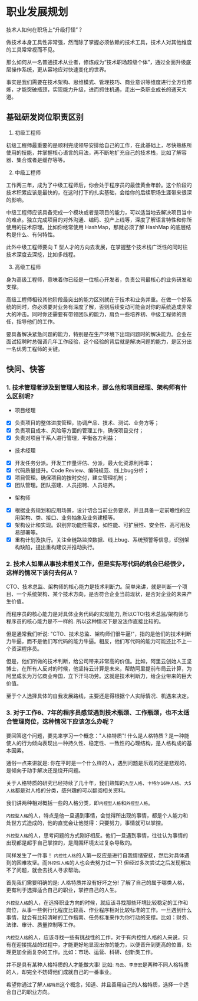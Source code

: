 # 职业发展规划

 技术人如何在职场上“升级打怪”？

 做技术本身工具性非常强，然而除了掌握必须依赖的技术工具，技术人对其他维度的工具常常视而不见。
 
 那么如何从一名普通技术从业者，修炼成为“技术职场超级个体”，通过全面升级底层操作系统，更从容地应对快速变化的世界。

 事实是我们需要在技术架构、思维模式、管理技巧、商业意识等维度进行全方位修炼，才能突破瓶颈，实现能力升级，进而抓住机遇，走出一条职业成长的通天大道。

## 基础研发岗位职责区别

1. 初级工程师

 初级工程师最重要的是顺利完成领导安排给自己的工作，在此基础上，尽快熟练所使用的技能，并掌握核心语言的用法，再不断地扩充自己的技术栈，比如了解容器、集合或者是缓存等等。

 2. 中级工程师

 工作两三年，成为了中级工程师后，你会处于程序员的最佳黄金年龄。这个阶段的技术积累应该是最快的，在这时打下的扎实基础，会给你的后续职场生涯带来很深的影响。

 中级工程师应该具备完成一个模块或者是项目的能力，可以适当地去解决项目当中的难点。独立完成项目的对外沟通、编码、投产上线等，深度了解语言特性和你所使用的技术原理。比如你经常使用 HashMap，那就必须了解 HashMap 的底层结构是什么、有何特性。

 此外中级工程师要向 T 型人才的方向去发展，在掌握整个技术栈广泛性的同时往技术深度去深挖，比如多线程。

 3. 高级工程师

 身为高级工程师，意味着你已经是一位核心开发者，负责公司最核心的业务研发和支撑。

 高级工程师相较其他阶段最突出的能力区别就在于技术和业务并重。在做一个好系统的同时，你必须要对业务有深度了解，否则后续变动可能会对你的系统造成非常大的冲击。同时你还需要有带领团队的能力，肩负一些培养初、中级工程师的责任，指导他们的工作。

 要具备解决紧急问题的能力，特别是在生产环境下出现问题时的解决能力。企业在面试招聘时总强调几年工作经验，这个经验的背后就是解决问题的能力，是区分出一名优秀工程师的关键。


## 快问、快答

### 1. 技术管理者涉及到管理人和技术，那么他和项目经理、架构师有什么区别呢?

  * 项目经理
  - [x] 负责项目的整体进度管理，协调产品、技术、测试、业务方等；
  - [x] 负责项目成本、风险等方面的管理工作，确保项目交付；
  - [x] 负责对项目干系人进行管理，平衡各方利益；
  
  * 技术经理
  - [x] 开发任务分派。开发工作量评估、分派，最大化资源利用率；
  - [x] 代码质量提升。Code Review、编码规范、线上bug分析；
  - [x] 项目管理。确保项目的按时交付，建立管理机制；
  - [x] 团队管理。团队搭建、人员招聘、人员培养。

  * 架构师
  - [x] 根据业务规划和应用场景，设计切合当前业务要求，并且具备一定前瞻性的应用架构、类、接口、业务抽象及业务建模等。
  - [x] 架构设计和实现。识别非功能性需求，如性能、可扩展性、安全性、高可用及易部署等。
  - [x] 重构计划及执行。关注全链路监控数据、线上bug、系统预警等信息，识别架构缺陷，提出重构建议并推动执行。

### 2. 技术人如果从事技术相关工作，但是实际写代码的机会已经很少，这样的情况下该何去何从？

 CTO、技术总监、架构师的核心能力是技术判断力。简单来讲，就是判断一个项目、一个系统架构、某个技术方向，是否符合企业当前现状，是否对企业的未来产生价值。

 而程序员的核心能力是对具体业务代码的实现能力,  所以CTO/技术总监/架构师与程序员的核心能力是不一样的. 所以这种情况下是没法作直接比较的。

 但是通常我们听说: "CTO、技术总监、架构师们很牛逼!"，指的是他们的技术判断力牛逼，而不是他们写代码的能力牛逼。相反，他们写代码的能力可能还比不上一个资深程序员。

 但是，他们所做的技术判断，给公司带来非常高的价值。比如，阿里云创始人王坚博士，在所有人反对的时候，他坚持云计算是未来，帮助阿里提前布局云计算，为阿里成长为万亿商业帝国，立下汗马功劳。这就是技术判断力，给企业带来的巨大价值。

 至于个人选择具体的自我发展路线，主要还是得根据个人实际情况、机遇来决定。
 
### 3. 对于工作6、7年的程序员感觉遇到技术瓶颈、工作瓶颈，也不太适合管理岗位，这种情况下应该怎么办呢？

 要回答这个问题，要先来学习一个概念："人格特质"! 什么是人格特质？是一种能使人的行为倾向表现出一种持久性、稳定性、一致性的心理结构，是人格构成的基本因素。

 通俗一点来讲就是: 你在平时是一个什么样的人，遇到问题是乐观的还是悲观的，是倾向于动手解决还是绕开问题。

 关于人格特质的研究已经持续了几十年，我们熟知的`九型人格`、`卡特尔16种人格`、`大5人格`都是对人格的分类，感兴趣的可以翻阅相关资料。

 我们讲两种相对概括一些的人格分类，即`内控型人格`和`外控型人格`。

 `内控型人格`的人，特点是他一旦遇到事情，会觉得所出现的事情，都是个人能力和处世方式造成的，他的直觉会让他觉得：只要努力，事情就可以掌控。

 `外控型人格`的人，思考问题的方式刚好相反。他们一旦遇到事情，往往认为事情的出现都是超乎自己掌控的，是周围环境太过复杂导致的。

 同样发生了一件事！ `内控性人格`的人第一反应是进行自我情绪安抚，然后对具体遇到的困难攻坚。而`外控性人格`的人也会去努力试一下! 但经过多次尝试之后发现解决不了问题，就会去找人寻求帮助。
 
 首先我们需要明确的是: 人格特质并没有好坏之分! 了解了自己的属于哪类人格，更有利于选择适合自己的职业，掌控自己的人生。

 `外控型人格`的人，在选择职业方向的时候，就应该寻找那些环境比较稳定的工作和岗位，从事一些例行化程度比较高、作业程序相对比较标准的工作。一旦遇到什么事情，就会有比较清晰的工作指南、任务标准来作为你行动的支撑。比如：财务、法律、审计、质量控制等工作。

 `内控型人格`的人，应该寻找一些有挑战性的工作，对于有内控性人格的人来说，只有在迎接挑战的过程中，才能更好地显现出你的能力，以便晋升到更高的位置，处理更加全面复杂的工作。比如：市场、运营、科研、创新类工作。

 并不是具有某种人格特质的人才能做大事! 比如: `马云`、`李彦宏`是两种不同人格特质的人，却完全不妨碍他们成就自己的一番事业。
 
 希望你通过了解`人格特质`这个概念，知道、并且善用自己的人格特质，选择一个适合自己的职业方向。
